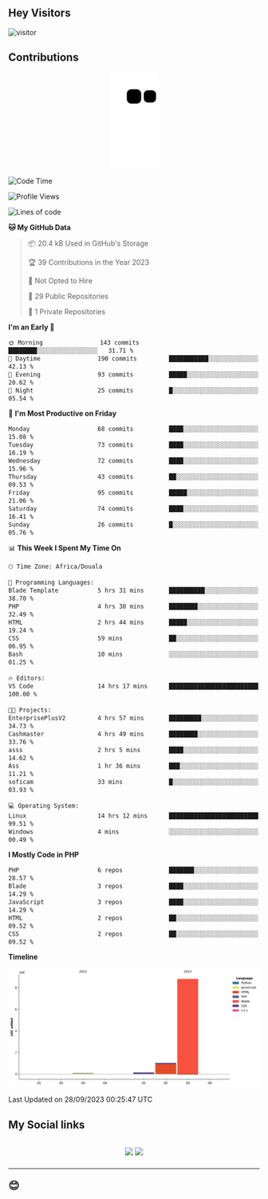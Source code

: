 ## Hey Visitors
![visitor](https://profile-counter.glitch.me/Fotsingboris/count.svg)

## Contributions
<p align="center">
  <img src="https://raw.githubusercontent.com/Fotsingboris/Fotsingboris/output/github-contribution-grid-snake.svg" />
</p>

<!--START_SECTION:waka-->
![Code Time](http://img.shields.io/badge/Code%20Time-663%20hrs%2017%20mins-blue)

![Profile Views](http://img.shields.io/badge/Profile%20Views-0-blue)

![Lines of code](https://img.shields.io/badge/From%20Hello%20World%20I%27ve%20Written-10.0%20million%20lines%20of%20code-blue)

**🐱 My GitHub Data** 

> 📦 20.4 kB Used in GitHub's Storage 
 > 
> 🏆 39 Contributions in the Year 2023
 > 
> 🚫 Not Opted to Hire
 > 
> 📜 29 Public Repositories 
 > 
> 🔑 1 Private Repositories 
 > 
**I'm an Early 🐤** 

```text
🌞 Morning                143 commits         ████████░░░░░░░░░░░░░░░░░   31.71 % 
🌆 Daytime                190 commits         ███████████░░░░░░░░░░░░░░   42.13 % 
🌃 Evening                93 commits          █████░░░░░░░░░░░░░░░░░░░░   20.62 % 
🌙 Night                  25 commits          █░░░░░░░░░░░░░░░░░░░░░░░░   05.54 % 
```
📅 **I'm Most Productive on Friday** 

```text
Monday                   68 commits          ████░░░░░░░░░░░░░░░░░░░░░   15.08 % 
Tuesday                  73 commits          ████░░░░░░░░░░░░░░░░░░░░░   16.19 % 
Wednesday                72 commits          ████░░░░░░░░░░░░░░░░░░░░░   15.96 % 
Thursday                 43 commits          ██░░░░░░░░░░░░░░░░░░░░░░░   09.53 % 
Friday                   95 commits          █████░░░░░░░░░░░░░░░░░░░░   21.06 % 
Saturday                 74 commits          ████░░░░░░░░░░░░░░░░░░░░░   16.41 % 
Sunday                   26 commits          █░░░░░░░░░░░░░░░░░░░░░░░░   05.76 % 
```


📊 **This Week I Spent My Time On** 

```text
🕑︎ Time Zone: Africa/Douala

💬 Programming Languages: 
Blade Template           5 hrs 31 mins       ██████████░░░░░░░░░░░░░░░   38.70 % 
PHP                      4 hrs 38 mins       ████████░░░░░░░░░░░░░░░░░   32.49 % 
HTML                     2 hrs 44 mins       █████░░░░░░░░░░░░░░░░░░░░   19.24 % 
CSS                      59 mins             ██░░░░░░░░░░░░░░░░░░░░░░░   06.95 % 
Bash                     10 mins             ░░░░░░░░░░░░░░░░░░░░░░░░░   01.25 % 

🔥 Editors: 
VS Code                  14 hrs 17 mins      █████████████████████████   100.00 % 

🐱‍💻 Projects: 
EnterprisePlusV2         4 hrs 57 mins       █████████░░░░░░░░░░░░░░░░   34.73 % 
Cashmaster               4 hrs 49 mins       ████████░░░░░░░░░░░░░░░░░   33.76 % 
asss                     2 hrs 5 mins        ████░░░░░░░░░░░░░░░░░░░░░   14.62 % 
Ass                      1 hr 36 mins        ███░░░░░░░░░░░░░░░░░░░░░░   11.21 % 
soficam                  33 mins             █░░░░░░░░░░░░░░░░░░░░░░░░   03.93 % 

💻 Operating System: 
Linux                    14 hrs 12 mins      █████████████████████████   99.51 % 
Windows                  4 mins              ░░░░░░░░░░░░░░░░░░░░░░░░░   00.49 % 
```

**I Mostly Code in PHP** 

```text
PHP                      6 repos             ███████░░░░░░░░░░░░░░░░░░   28.57 % 
Blade                    3 repos             ████░░░░░░░░░░░░░░░░░░░░░   14.29 % 
JavaScript               3 repos             ████░░░░░░░░░░░░░░░░░░░░░   14.29 % 
HTML                     2 repos             ██░░░░░░░░░░░░░░░░░░░░░░░   09.52 % 
CSS                      2 repos             ██░░░░░░░░░░░░░░░░░░░░░░░   09.52 % 
```



**Timeline**

![Lines of Code chart](https://raw.githubusercontent.com/Fotsingboris/Fotsingboris/main/assets/bar_graph.png)


 Last Updated on 28/09/2023 00:25:47 UTC
<!--END_SECTION:waka-->

<h2>My Social links <h2>
<p align="center">
   <a href="https://linkedin.com/in/Fotsingboris-Mathieu"><img src="https://img.shields.io/badge/linkedin-%230077B5.svg?style=for-the-badge&logo=linkedin&logoColor=white"></a>
   <a href="https://instagram.com/Fotsingboris"><img src="https://img.shields.io/badge/instagram-%23E4405F.svg?style=for-the-badge&logo=Instagram&logoColor=white"></a>
  </p>
<hr>
😊
